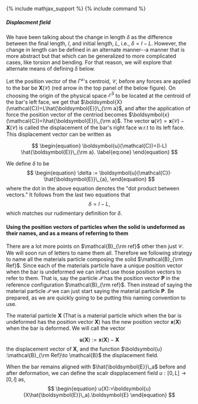 {% include mathjax_support %}
{% include command %}

##### Displacment field

We have been talking about the change in length $\delta$ as the difference between the final length, $l$, and initial length, $L$, i.e., $\delta=l-L$. However, the change in length can be defined in an alternate manner--a manner that is more abstract but that which can be generalized to more complicated cases, like torsion and bending. For that reason, we will explore that alternate means of defining $\delta$ below. 


Let the position vector of the $\Gamma^{\mathscr{h}}$'s centroid, $\mathcal{C}$, before any forces are applied to the bar be $\boldsymbol{X}(\mathcal{C})$ (red arrow in the top panel of the below figure). On choosing the origin of the physical space $\mathcal{E}^3$ to be located at the centroid of the bar's left face, we get that $\boldsymbol{X}(\mathcal{C})=L\hat{\boldsymbol{E}}\_{\rm a}$, and after the application of force the position vector of the centriod becomes $\boldsymbol{x}(\mathcal{C})=l\hat{\boldsymbol{E}}\_{\rm a}$. The vector $\boldsymbol{u}(\mathcal{C})=\boldsymbol{x}(\mathcal{C})-\boldsymbol{X}(\mathcal{C})$ is called the displacement of the bar's right face w.r.t to its left face. This displacement vector can be written as

$$
\begin{equation}
\boldsymbol{u}(\mathcal{C})=(l-L) \hat{\boldsymbol{E}}\_{\rm a}.
\label{eq:one}
\end{equation}
$$

We define $\delta$ to be
$$
\begin{equation}
\delta := \boldsymbol{u}(\mathcal{C})⋅ \hat{\boldsymbol{E}}\_{a},
\end{equation}
$$
where the dot in the above equation denotes the "dot product between vectors." It follows from the last two equations that
$$
\begin{equation}
\delta = l-L,
\label{eq:two}
\end{equation}
$$ 
which matches our rudimentary definition for $\delta$. 

#### Using the position vectors of particles when the solid is undeformed as their names, and as a means of referring to them

There are a lot more points on $\mathcal{B}_{\rm ref}$ other then just $\mathcal{C}$. We will soon run of letters to name them all. Therefore we following strategy to name all the materials particle composing the solid $\mathcal{B}_{\rm Ref}$. Since each of the materials particle  have a unique position vector when the bar is undeformed we can infact use those position vectors to refer to them. That is, say the particle $\mathcal{P}$ has the position vector $\boldsymbol{P}$ in the reference configuration $\mathcal{B}_{\rm ref}$. Then instead of saying the material particle $\mathcal{P}$ we can just start saying the material particle $\boldsymbol{P}$.  Be prepared, as we are quickly going to be putting this naming convention to use.  


The material particle $\boldsymbol{X}$ (That is a material particle which when the bar is undeformed has the position vector $\boldsymbol{X}$) has the new position vector $\boldsymbol{x}(\boldsymbol{X})$ when the bar is deformed. We will call the vector 

$$
\begin{equation}
\boldsymbol{u}(\boldsymbol{X}):=\boldsymbol{x}(\boldsymbol{X})-\boldsymbol{X}
\end{equation}
$$
the displacement vector of $\boldsymbol{X}$, and the function $\boldsymbol{u} :\mathcal{B}_{\rm Ref}\to \mathcal{B}$ the displacement field.

When the bar remains aligned with $\hat{\boldsymbol{E}}\_a$ before and after deformation, we can define the scalr dispplacement field $u:[0,L]\to [0,l]$ as,
$$
\begin{equation}
u(X):=\boldsymbol{u}(X\hat{\boldsymbol{E}}\_a).\boldsymbol{E}
\end{equation}
$$

<!-- 
is called the bar's change in length (length change
). When $\delta>0$ we say that the bar has been stretched, and $\delta$ is called extension, and when  $\delta<0$ we say that the bar has been compressed, and $\delta$ is called compression.


As we can see from the above discussion the 
\begin{equation}
\delta=
\end{equation}

![](2021-09-11-23-51-41.png)


![](2021-09-15-13-08-56.png) -->
